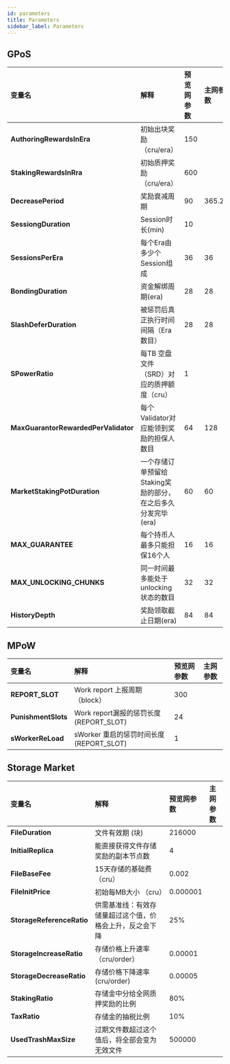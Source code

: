 ```yaml
---
id: parameters
title: Parameters
sidebar_label: Parameters
---
```



## GPoS

| **变量名**                           | **解释**                                                     | **预览网参数** | **主网参数** |
| :----------------------------------- | :----------------------------------------------------------- | :------------- | :----------- |
| **AuthoringRewardsInEra**            | 初始出块奖励（cru/era）                                      | 150            |              |
| **StakingRewardsInRra**              | 初始质押奖励（cru/era）                                      | 600            |              |
| **DecreasePeriod**                      | 奖励衰减周期                                                 | 90             | 365.25       |
| **SessiongDuration**                 | Session时长(min)                                             | 10             |              |
| **SessionsPerEra**                   | 每个Era由多少个Session组成                                   | 36             | 36           |
| **BondingDuration**                  | 资金解绑周期(era)                                            | 28             | 28           |
| **SlashDeferDuration**               | 被惩罚后真正执行时间间隔（Era数目）                          | 28             | 28           |
| **SPowerRatio**                      | 每TB 空盘文件（SRD）对应的质押额度（cru）                    | 1              |              |
| **MaxGuarantorRewardedPerValidator** | 每个Validator对应能领到奖励的担保人数目                      | 64             | 128          |
| **MarketStakingPotDuration**         | 一个存储订单预留给Staking奖励的部分，在之后多久分发完毕(era) | 60             | 60           |
| **MAX_GUARANTEE**                    | 每个持币人最多只能担保16个人                                 | 16             | 16           |
| **MAX_UNLOCKING_CHUNKS**             | 同一时间最多能处于unlocking状态的数目                        | 32             | 32           |
| **HistoryDepth**                     | 奖励领取截止日期(era)                                        | 84             | 84           |

## MPoW

| **变量名**          | **解释**                                 | **预览网参数** | **主网参数** |
| :------------------ | :--------------------------------------- | :------------- | :----------- |
| **REPORT_SLOT**     | Work report 上报周期（block）            | 300            | <br>         |
| **PunishmentSlots** | Work report漏报的惩罚长度(REPORT_SLOT)   | 24             | <br>         |
| **sWorkerReLoad**   | sWorker 重启的惩罚时间长度 (REPORT_SLOT) | 1              | <br>         |

## Storage Market

| **变量名**                | **解释**                                                 | **预览网参数** | **主网参数** |
| :------------------------ | :------------------------------------------------------- | :------------- | :----------- |
| **FileDuration**          | 文件有效期 (块)                                          | 216000         | <br>         |
| **InitialReplica**        | 能直接获得文件存储奖励的副本节点数                       | 4              | <br>         |
| **FileBaseFee**           | 15天存储的基础费 （cru）                                 | 0.002         | <br>         |
| **FileInitPrice**         | 初始每MB大小 （cru）                                     | 0.000001         | <br>         |
| **StorageReferenceRatio** | 供需基准线：有效存储量超过这个值，价格会上升，反之会下降 | 25%            | <br>         |
| **StorageIncreaseRatio**  | 存储价格上升速率（cru/order）                            | 0.00001        | <br>         |
| **StorageDecreaseRatio**  | 存储价格下降速率(cru/order)                              | 0.00005        | <br>         |
| **StakingRatio**          | 存储金中分给全网质押奖励的比例                           | 80%            | <br>         |
| **TaxRatio**              | 存储金的抽税比例                                         | 10%            | <br>         |
| **UsedTrashMaxSize**      | 过期文件数超过这个值后，将全部会变为无效文件             | 500000         | <br>         |



